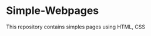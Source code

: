 # Simple-Webpages
This repository contains simples pages using HTML, CSS

<a href="https://vaishnavi8055.github.io/Simple-Webpages/index.html" target="_blank"></a>
